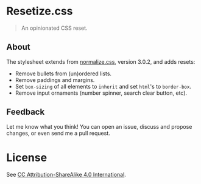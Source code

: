 # Resetize.css

> An opinionated CSS reset.

## About

The stylesheet extends from [normalize.css](http://necolas.github.io/normalize.css/), version 3.0.2, and adds resets:

- Remove bullets from (un)ordered lists.
- Remove paddings and margins.
- Set `box-sizing` of all elements to `inherit` and set `html`'s to `border-box`.
- Remove input ornaments (number spinner, search clear button, etc).

## Feedback

Let me know what you think! You can open an issue, discuss and propose changes, or even send me a pull request.

# License

See [CC Attribution-ShareAlike 4.0 International](http://creativecommons.org/licenses/by-sa/4.0/deed.en_US).
